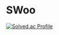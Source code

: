 # SWoo

[![Solved.ac Profile](http://mazassumnida.wtf/api/v2/generate_badge?boj=woojohn77)](https://solved.ac/woojohn77/)
